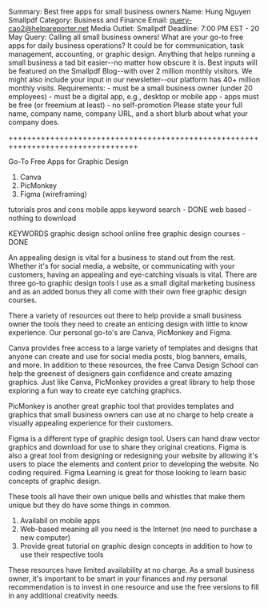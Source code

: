 Summary: Best free apps for small business owners 
Name: Hung Nguyen Smallpdf 
Category: Business and Finance 
Email: query-cao2@helpareporter.net 
Media Outlet: Smallpdf 
Deadline: 7:00 PM EST - 20 May 
Query: Calling all small business owners! 
What are your go-to free apps for daily business operations? It could be for communication, task management, accounting, or graphic design. Anything that helps running a small business a tad bit easier--no matter how obscure it is. Best inputs will be featured on the Smallpdf Blog--with over 2 million monthly visitors. We might also include your input in our newsletter--our platform has 40+ million monthly visits. Requirements: - must be a small business owner (under 20 employees) - must be a digital app, e.g., desktop or mobile app - apps must be free (or freemium at least) - no self-promotion Please state your full name, company name, company URL, and a short blurb about what your company does.


++++++++++++++++++++++++++++++++++++++++++++++++++++++++++++++++++++++++++++++++++

Go-To Free Apps for Graphic Design

1.  Canva
2.  PicMonkey
3.  Figma (wireframing)

tutorials
pros and cons
mobile apps
keyword search - DONE
web based - nothing to download

KEYWORDS
   graphic design school online
   free graphic design courses - DONE

An appealing design is vital for a business to stand out from the rest.  Whether it's for social media, a website, or communicating with your customers, having an appealing and eye-catching visuals is vital.  There are three go-to graphic design tools I use as a small digital marketing business and as an added bonus they all come with their own free graphic design courses.  

There a variety of resources out there to help provide a small business owner the tools they need to create an enticing design with little to know experience.  Our personal go-to's are Canva, PicMonkey and Figma.  

Canva provides free access to a large variety of templates and designs that anyone can create and use for social media posts, blog banners, emails, and more.  In addition to these resources, the free Canva Design School can help the greenest of designers gain confidence and create amazing graphics.  Just like Canva, PicMonkey provides a great library to help those exploring a fun way to create eye catching graphics.


PicMonkey is another great graphic tool that provides templates and graphics that small business owners can use at no charge to help create a visually appealing experience for their customers.

Figma is a different type of graphic design tool.  Users can hand draw vector graphics and download for use to share they original creations.  Figma is also a great tool from designing or redesigning your website by allowing it's users to place the elements and content prior to developing the website.  No coding required.  Figma Learning is great for those looking to learn basic concepts of graphic design. 

These tools all have their own unique bells and whistles that make them unique but they do have some things in common.
1.  Availabil on mobile apps
2.  Web-based meaning all you need is the Internet (no need to purchase a new computer)
3.  Provide great tutorial on graphic design concepts in addition to how to use their respective tools

These resources have limited availability at no charge.  As a small business owner, it's important to be smart in your finances and my personal recommendation is to invest in one resource and use the free versions to fill in any additional creativity needs.  





